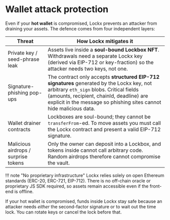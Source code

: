 # Wallet attack protection

Even if your **hot wallet** is compromised, Lockx prevents an attacker from draining your assets.  The defence comes from four independent layers:

| Threat | How Lockx mitigates it |
|--------|-----------------------|
| Private key / seed-phrase leak | Assets live inside a **soul-bound Lockbox NFT**.  Withdrawals need a separate Lockx key (derived via EIP-712 or key-fraction) so the attacker needs two keys, not one. |
| Signature-phishing pop-ups | The contract only accepts **structured EIP-712 signatures** generated by the Lockx key, not arbitrary `eth_sign` blobs.  Critical fields (amounts, recipient, chainId, deadline) are explicit in the message so phishing sites cannot hide malicious data. |
| Wallet drainer contracts | Lockboxes are soul-bound; they cannot be `transferFrom`-ed.  To move assets you must call the Lockx contract and present a valid EIP-712 signature. |
| Malicious airdrops / surprise tokens | Only the owner can deposit into a Lockbox, and tokens inside cannot call arbitrary code.  Random airdrops therefore cannot compromise the vault. |

!!! note "No proprietary infrastructure"
    Lockx relies solely on open Ethereum standards (ERC-20, ERC-721, EIP-712).  There is no off-chain oracle or proprietary JS SDK required, so assets remain accessible even if the front-end is offline.


If your hot wallet is compromised, funds inside Lockx stay safe because an attacker needs *either* the second-factor signature or to wait out the time lock. You can rotate keys or cancel the lock before that.
